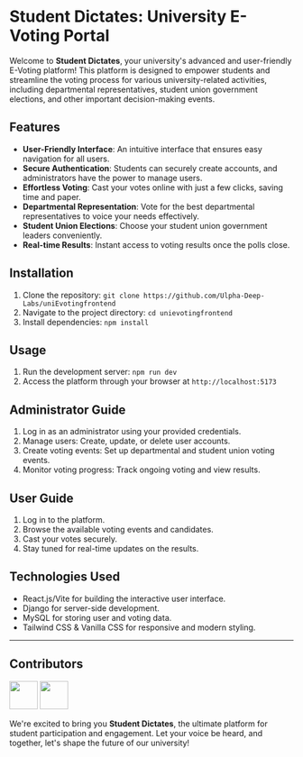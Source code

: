 # Student Dictates: University E-Voting Portal

Welcome to **Student Dictates**, your university's advanced and user-friendly E-Voting platform! This platform is designed to empower students and streamline the voting process for various university-related activities, including departmental representatives, student union government elections, and other important decision-making events.

## Features

- **User-Friendly Interface**: An intuitive interface that ensures easy navigation for all users.
- **Secure Authentication**: Students can securely create accounts, and administrators have the power to manage users.
- **Effortless Voting**: Cast your votes online with just a few clicks, saving time and paper.
- **Departmental Representation**: Vote for the best departmental representatives to voice your needs effectively.
- **Student Union Elections**: Choose your student union government leaders conveniently.
- **Real-time Results**: Instant access to voting results once the polls close.

## Installation

1. Clone the repository: `git clone https://github.com/Ulpha-Deep-Labs/uniEvotingfrontend`
2. Navigate to the project directory: `cd unievotingfrontend`
3. Install dependencies: `npm install`

## Usage

1. Run the development server: `npm run dev`
2. Access the platform through your browser at `http://localhost:5173`

## Administrator Guide

1. Log in as an administrator using your provided credentials.
2. Manage users: Create, update, or delete user accounts.
3. Create voting events: Set up departmental and student union voting events.
4. Monitor voting progress: Track ongoing voting and view results.

## User Guide

1. Log in to the platform.
2. Browse the available voting events and candidates.
3. Cast your votes securely.
4. Stay tuned for real-time updates on the results.

## Technologies Used

- React.js/Vite for building the interactive user interface.
- Django for server-side development.
- MySQL for storing user and voting data.
- Tailwind CSS & Vanilla CSS for responsive and modern styling.

---

## Contributors

<!-- Contributors' Profile Pictures -->
[<img src="https://github.com/Ulpha-Deep-Labs.png" width="50">](https://github.com/Ulpha-Deep-Labs)
[<img src="https://github.com/kariebi.png" width="50">](https://github.com/kariebi)
<!-- Add more contributor images as needed -->

We're excited to bring you **Student Dictates**, the ultimate platform for student participation and engagement. Let your voice be heard, and together, let's shape the future of our university!
